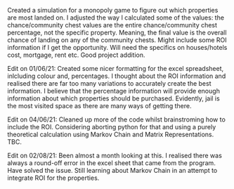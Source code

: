 Created a simulation for a monopoly game to figure out which properties are most landed on. I adjusted the way I calculated some of the values: the chance/community chest values are the entire chance/community chest percentage, not the specific property. Meaning, the final value is the overall chance of landing on any of the community chests. Might include some ROI information if I get the opportunity. Will need the specifics on houses/hotels cost, mortgage, rent etc. Good project addition. 

Edit on 01/06/21: Created some nicer formatting for the excel spreadsheet, inlcluding colour and, percentages. I thought about the ROI information and realised there are far too many variations to accurately create the best information. I believe that the percentage information will provide enough information about which properties should be purchased. Evidently, jail is the most visited space as there are many ways of getting there. 

Edit on 04/06/21: Cleaned up more of the code whilst brainstroming how to include the ROI. Considering aborting python for that and using a purely theoretical calculation using Markov Chain and Matrix Representations. TBC.

Edit on 02/08/21: Been almost a month looking at this. I realised there was always a round-off error in the excel sheet that came from the program. Have solved the issue. Still learning about Markov Chain in an attempt to integrate ROI for the properties. 
